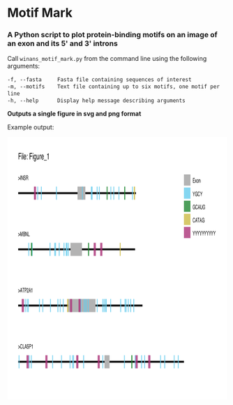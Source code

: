 # Motif Mark
### A Python script to plot protein-binding motifs on an image of an exon and its 5' and 3' introns

Call `winans_motif_mark.py` from the command line using the following arguments:

```
-f, --fasta     Fasta file containing sequences of interest
-m, --motifs    Text file containing up to six motifs, one motif per line
-h, --help      Display help message describing arguments
```

**Outputs a single figure in svg and png format**

Example output:

<img src="https://github.com/Natalie-Winans/motif-mark/blob/main/Figure_1.png" width="1000" height="600" />









